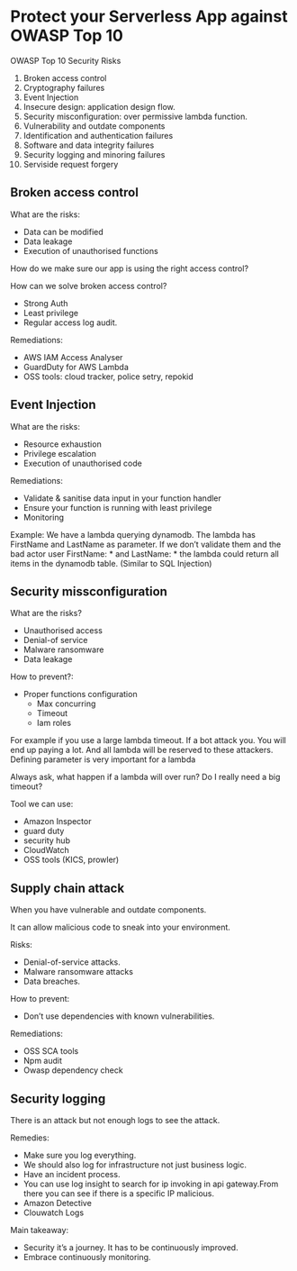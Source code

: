# Protect your Serverless App against OWASP Top 10

OWASP Top 10 Security Risks

1. Broken access control
2. Cryptography failures
3. Event Injection
4. Insecure design: application design flow.
5. Security misconfiguration: over permissive lambda function.
6. Vulnerability and outdate components
7. Identification and authentication failures
8. Software and data integrity failures
9. Security logging and minoring failures
10. Serviside request forgery

## Broken access control

What are the risks:

- Data can be modified
- Data leakage
- Execution of unauthorised functions

How do we make sure our app is using the right access control?

How can we solve broken access control?

- Strong Auth
- Least privilege
- Regular access log audit.

Remediations:

- AWS IAM Access Analyser
- GuardDuty for AWS Lambda
- OSS tools: cloud tracker, police setry, repokid

## Event Injection

What are the risks: 

- Resource exhaustion
- Privilege escalation
- Execution of unauthorised code

Remediations:

- Validate & sanitise data input in your function handler
- Ensure your function is running with least privilege
- Monitoring

Example: We have a lambda querying dynamodb. The lambda has FirstName and LastName as parameter. If we don’t validate them and the bad actor user FirstName: * and LastName: *  the lambda could return all items in the dynamodb table. (Similar to SQL Injection)

## Security missconfiguration

What are the risks?

- Unauthorised access
- Denial-of service
- Malware ransomware
- Data leakage

How to prevent?:

- Proper functions configuration
    - Max concurring
    - Timeout
    - Iam roles

For example if you use a large lambda timeout. If a bot attack you. You will end up paying a lot. And all lambda will be reserved to these attackers. Defining parameter is very important for a lambda

Always ask, what happen if a lambda will over run? Do I really need a big timeout?

Tool we can use:

- Amazon Inspector
- guard duty
- security hub
- CloudWatch
- OSS tools (KICS, prowler)

## Supply chain attack

When you have vulnerable and outdate components.

It can allow malicious code to sneak into your environment.

Risks: 

- Denial-of-service attacks.
- Malware ransomware attacks
- Data breaches.

How to prevent:

- Don’t use dependencies with known vulnerabilities.

Remediations:

- OSS SCA tools
- Npm audit
- Owasp dependency check

## Security logging

There is an attack but not enough logs to see the attack.

Remedies:

- Make sure you log everything.
- We should also log for infrastructure not just business logic.
- Have an incident process.
- You can use log insight to search for ip invoking in api gateway.From there you can see if there is a specific IP malicious.
- Amazon Detective
- Clouwatch Logs

Main takeaway:

- Security it’s a journey. It has to be continuously improved.
- Embrace continuously monitoring.